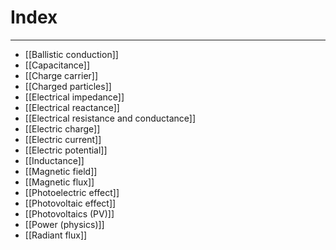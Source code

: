 # Index
---
- [[Ballistic conduction]]
- [[Capacitance]]
- [[Charge carrier]]
- [[Charged particles]]
- [[Electrical impedance]]
- [[Electrical reactance]]
- [[Electrical resistance and conductance]]
- [[Electric charge]]
- [[Electric current]]
- [[Electric potential]]
- [[Inductance]]
- [[Magnetic field]]
- [[Magnetic flux]]
- [[Photoelectric effect]]
- [[Photovoltaic effect]]
- [[Photovoltaics (PV)]]
- [[Power (physics)]]
- [[Radiant flux]]